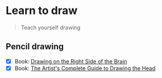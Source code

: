 # Learn to draw

> Teach yourself drawing


## Pencil drawing 

- [x] Book: [Drawing on the Right Side of the Brain](https://www.amazon.com/dp/1585429201)
- [x] Book: [The Artist's Complete Guide to Drawing the Head](https://www.amazon.com/dp/0823003590)
